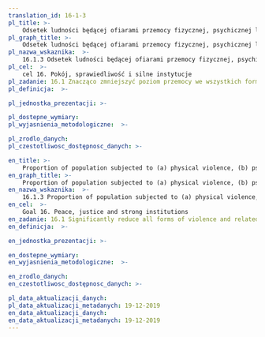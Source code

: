 ```yaml
---
translation_id: 16-1-3
pl_title: >-
    Odsetek ludności będącej ofiarami przemocy fizycznej, psychicznej lub seksualnej w ciągu ostatnich 12 miesięcy
pl_graph_title: >-
    Odsetek ludności będącej ofiarami przemocy fizycznej, psychicznej lub seksualnej w ciągu ostatnich 12 miesięcy
pl_nazwa_wskaznika:  >-
    16.1.3 Odsetek ludności będącej ofiarami przemocy fizycznej, psychicznej lub seksualnej w ciągu ostatnich 12 miesięcy
pl_cel:  >-
    cel 16. Pokój, sprawiedliwość i silne instytucje
pl_zadanie: 16.1 Znacząco zmniejszyć poziom przemocy we wszystkich formach oraz związany z nią wskaźnik umieralności na całym świecie.
pl_definicja:  >-

pl_jednostka_prezentacji: >-

pl_dostepne_wymiary:
pl_wyjasnienia_metodologiczne:  >-

pl_zrodlo_danych:
pl_czestotliwosc_dostępnosc_danych: >-

en_title: >-
    Proportion of population subjected to (a) physical violence, (b) psychological violence and (c) sexual violence in the previous 12 months
en_graph_title: >-
    Proportion of population subjected to (a) physical violence, (b) psychological violence and (c) sexual violence in the previous 12 months
en_nazwa_wskaznika:  >-
    16.1.3 Proportion of population subjected to (a) physical violence, (b) psychological violence and (c) sexual violence in the previous 12 months
en_cel:  >-
    Goal 16. Peace, justice and strong institutions
en_zadanie: 16.1 Significantly reduce all forms of violence and related death rates everywhere
en_definicja:  >-

en_jednostka_prezentacji: >-

en_dostepne_wymiary:
en_wyjasnienia_metodologiczne:  >-

en_zrodlo_danych:
en_czestotliwosc_dostępnosc_danych: >-

pl_data_aktualizacji_danych:  
pl_data_aktualizacji_metadanych: 19-12-2019
en_data_aktualizacji_danych:  
en_data_aktualizacji_metadanych: 19-12-2019
---
```

